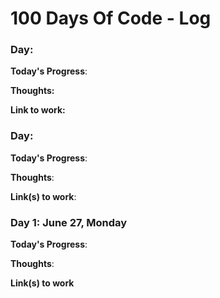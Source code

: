 # 100 Days Of Code - Log

### Day:

**Today's Progress**: 

**Thoughts:** 

**Link to work:** 

### Day:

**Today's Progress**:

**Thoughts**:

**Link(s) to work**: 


### Day 1: June 27, Monday

**Today's Progress**: 

**Thoughts**: 

**Link(s) to work**
